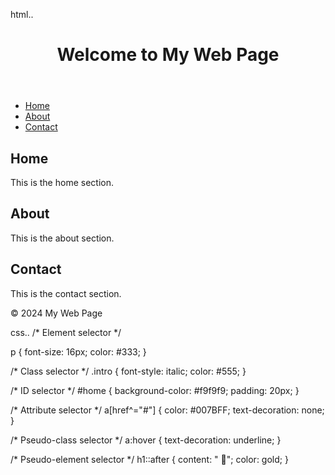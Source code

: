html..
  <!DOCTYPE html>
<html lang="en">
<head>
    <meta charset="UTF-8">
    <meta name="viewport" content="width=device-width, initial-scale=1.0">
    <title>Simple Web Page</title>
    <link rel="stylesheet" href="style.css">
</head>
<body>
    <header>
        <h1>Welcome to My Web Page</h1>
    </header>
    <nav>
        <ul>
            <li><a href="#home">Home</a></li>
            <li><a href="#about">About</a></li>
            <li><a href="#contact">Contact</a></li>
        </ul>
    </nav>
    <main>
        <section id="home">
            <h2>Home</h2>
            <p class="intro">This is the home section.</p>
        </section>
        <section id="about">
            <h2>About</h2>
            <p class="intro">This is the about section.</p>
        </section>
        <section id="contact">
            <h2>Contact</h2>
            <p class="intro">This is the contact section.</p>
        </section>
    </main>
    <footer>
        <p>© 2024 My Web Page</p>
    </footer>
</body>
</html>

css..
        /* Element selector */

p {
    font-size: 16px;
    color: #333;
}

/* Class selector */
.intro {
    font-style: italic;
    color: #555;
}

/* ID selector */
#home {
    background-color: #f9f9f9;
    padding: 20px;
}

/* Attribute selector */
a[href^="#"] {
    color: #007BFF;
    text-decoration: none;
}

/* Pseudo-class selector */
a:hover {
    text-decoration: underline;
}

/* Pseudo-element selector */
h1::after {
    content: " 🌟";
    color: gold;
}
